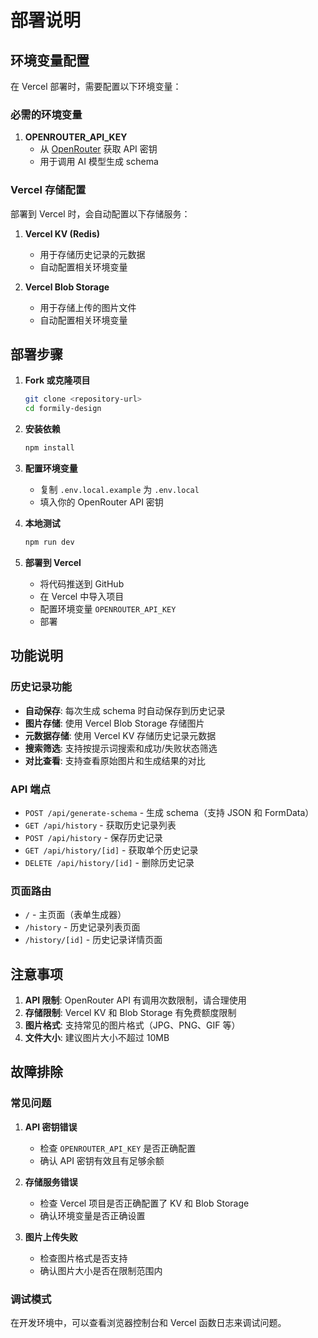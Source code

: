# 部署说明

## 环境变量配置

在 Vercel 部署时，需要配置以下环境变量：

### 必需的环境变量

1. **OPENROUTER_API_KEY**
   - 从 [OpenRouter](https://openrouter.ai/) 获取 API 密钥
   - 用于调用 AI 模型生成 schema

### Vercel 存储配置

部署到 Vercel 时，会自动配置以下存储服务：

1. **Vercel KV (Redis)**
   - 用于存储历史记录的元数据
   - 自动配置相关环境变量

2. **Vercel Blob Storage**
   - 用于存储上传的图片文件
   - 自动配置相关环境变量

## 部署步骤

1. **Fork 或克隆项目**
   ```bash
   git clone <repository-url>
   cd formily-design
   ```

2. **安装依赖**
   ```bash
   npm install
   ```

3. **配置环境变量**
   - 复制 `.env.local.example` 为 `.env.local`
   - 填入你的 OpenRouter API 密钥

4. **本地测试**
   ```bash
   npm run dev
   ```

5. **部署到 Vercel**
   - 将代码推送到 GitHub
   - 在 Vercel 中导入项目
   - 配置环境变量 `OPENROUTER_API_KEY`
   - 部署

## 功能说明

### 历史记录功能

- **自动保存**: 每次生成 schema 时自动保存到历史记录
- **图片存储**: 使用 Vercel Blob Storage 存储图片
- **元数据存储**: 使用 Vercel KV 存储历史记录元数据
- **搜索筛选**: 支持按提示词搜索和成功/失败状态筛选
- **对比查看**: 支持查看原始图片和生成结果的对比

### API 端点

- `POST /api/generate-schema` - 生成 schema（支持 JSON 和 FormData）
- `GET /api/history` - 获取历史记录列表
- `POST /api/history` - 保存历史记录
- `GET /api/history/[id]` - 获取单个历史记录
- `DELETE /api/history/[id]` - 删除历史记录

### 页面路由

- `/` - 主页面（表单生成器）
- `/history` - 历史记录列表页面
- `/history/[id]` - 历史记录详情页面

## 注意事项

1. **API 限制**: OpenRouter API 有调用次数限制，请合理使用
2. **存储限制**: Vercel KV 和 Blob Storage 有免费额度限制
3. **图片格式**: 支持常见的图片格式（JPG、PNG、GIF 等）
4. **文件大小**: 建议图片大小不超过 10MB

## 故障排除

### 常见问题

1. **API 密钥错误**
   - 检查 `OPENROUTER_API_KEY` 是否正确配置
   - 确认 API 密钥有效且有足够余额

2. **存储服务错误**
   - 检查 Vercel 项目是否正确配置了 KV 和 Blob Storage
   - 确认环境变量是否正确设置

3. **图片上传失败**
   - 检查图片格式是否支持
   - 确认图片大小是否在限制范围内

### 调试模式

在开发环境中，可以查看浏览器控制台和 Vercel 函数日志来调试问题。 